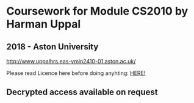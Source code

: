 # Coursework for Module CS2010 by Harman Uppal
## 2018 - Aston University

http://www.uppalhrs.eas-vmin2410-01.aston.ac.uk/

Please read Licence here before doing anyhting: <a href=https://github.com/HarmanU/Coursework-AstonEvents/blob/master/LICENSE.md > HERE! </a>

Decrypted access available on request
----
